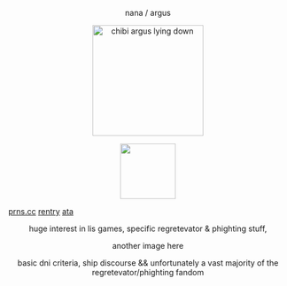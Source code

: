 <p align="center">
nana  /  argus
</p> 
<p align="center">
    <img width="200" src="https://github.com/user-attachments/assets/63f4335f-33f7-4e65-a85a-a427868a7bca" alt="chibi argus lying down">
</p>
<p align="center">
    <img width="100" src="https://komarev.com/ghpvc/?username=wolfbrothers"
        </p>
    
[prns.cc](https://pronouns.cc/@argus) [rentry](https://rentry.co/rockstars) [ata](https://wolfbrothers.atabook.org/)

<p align="center">
huge interest in lis games, specific
    regretevator & phighting stuff, 
</p>

<p align="center">
another image here 
</p>

<p align="center">
basic dni criteria, ship discourse && unfortunately a vast majority of the regretevator/phighting fandom
</p>
